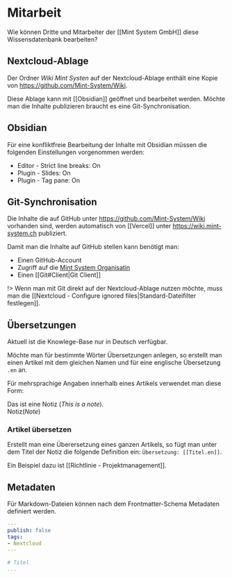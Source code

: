 # Mitarbeit
Wie können Dritte und Mitarbeiter der [[Mint System GmbH]] diese Wissensdatenbank bearbeiten?

## Nextcloud-Ablage

Der Ordner *Wiki Mint Systen* auf der Nextcloud-Ablage enthält eine Kopie von <https://github.com/Mint-System/Wiki>.

Diese Ablage kann mit [[Obsidian]] geöffnet und bearbeitet werden. Möchte man die Inhalte publizieren braucht es eine Git-Synchronisation.

## Obsidian

Für eine konfliktfreie Bearbeitung der Inhalte mit Obsidian müssen die folgenden Einstellungen vorgenommen werden:
* Editor - Strict line breaks: On
* Plugin - Slides: On
* Plugin - Tag pane: On

## Git-Synchronisation

Die Inhalte die auf GitHub unter <https://github.com/Mint-System/Wiki> vorhanden sind, werden automatisch von [[Vercel]] unter <https://wiki.mint-system.ch> publiziert.

Damit man die Inhalte auf GitHub stellen kann benötigt man:
* Einen GitHub-Account
* Zugriff auf die [Mint System Organisatin](https://github.com/Mint-System)
* Einen [[Git#Client|Git Client]]

!> Wenn man mit Git direkt auf der Nextcloud-Ablage nutzen möchte, muss man die [[Nextcloud - Configure ignored files|Standard-Dateifilter festlegen]].

## Übersetzungen

Aktuell ist die Knowlege-Base nur in Deutsch verfügbar.

Möchte man für bestimmte Wörter Übersetzungen anlegen, so erstellt man einen Artikel mit dem gleichen Namen und für eine englische Übersetzung `.en` an.

Für mehrsprachige Angaben innerhalb eines Artikels verwendet man diese Form:

Das ist eine Notiz (*This is a note*).\
Notiz(*Note*)

### Artikel übersetzen

Erstellt man eine Überersetzung eines ganzen Artikels, so fügt man unter dem Titel der Notiz die folgende Definition ein: `Übersetzung: [[Titel.en]]`.

Ein Beispiel dazu ist [[Richtlinie - Projektmanagement]].

## Metadaten

Für Markdown-Dateien können nach dem Frontmatter-Schema Metadaten definiert werden.

```yaml
---
publish: false
tags:
- Nextcloud
---

# Titel
...
```